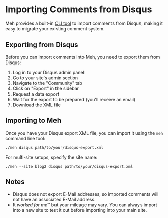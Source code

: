 # Importing Comments from Disqus

Meh provides a built-in [CLI tool](cli.md) to import comments from Disqus, making it easy to migrate your existing comment system.

## Exporting from Disqus

Before you can import comments into Meh, you need to export them from Disqus:

1. Log in to your Disqus admin panel
2. Go to your site's admin section
3. Navigate to the "Community" tab
4. Click on "Export" in the sidebar
5. Request a data export
6. Wait for the export to be prepared (you'll receive an email)
7. Download the XML file

## Importing to Meh

Once you have your Disqus export XML file, you can import it using the `meh` command line tool:

```
./meh disqus path/to/your/disqus-export.xml
```

For multi-site setups, specify the site name:

```
./meh --site blog2 disqus path/to/your/disqus-export.xml
```

## Notes

* Disqus does not export E-Mail addresses, so imported comments will not have an associated E-Mail address.
* It *worked for me*™ but your mileage may vary. You can always import into a new site to test it out before importing into your main site.

